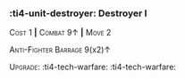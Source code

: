### :ti4-unit-destroyer: **Destroyer I**

<span style="font-variant:small-caps;">Cost 1</span> __|__ <span style="font-variant:small-caps;">Combat 9↑</span> __|__ <span style="font-variant:small-caps;">Move 2</span>

<span style="font-variant:small-caps;">Anti-Fighter Barrage</span> 9(x2)↑

<span style="font-variant:small-caps;">Upgrade</span>: :ti4-tech-warfare: :ti4-tech-warfare:
